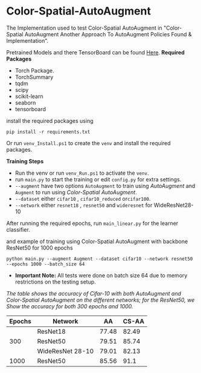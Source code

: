 # Color-Spatial-AutoAugment
The Implementation used to test Color-Spatial AutoAugment in "Color-Spatial AutoAugment Another Approach To AutoAugment Policies Found &amp; Implementation".

Pretrained Models and there TensorBoard can be found [Here](https://drive.google.com/drive/folders/1-0jRnV04WfVQ9Qz-ZN_aOPneiljq6UW7?usp=sharing).
**Required Packages**
* Torch Package.
* TorchSummary
* tqdm
* scipy
* scikit-learn
* seaborn
* tensorboard

install the required packages using 

```
pip install -r requirements.txt
```

Or run ```venv_Install.ps1``` to create the `venv` and install the required packages.

**Training Steps**
* Run the venv or run `venv_Run.ps1` to activate the `venv`.
* run `main.py` to start the training or  edit `config.py` for extra settings.
* `--augment` have two options `AutoAugment` to train using *AutoAugment* and `Augment` to run using *Color-Spatial AutoAugment*.
* `--dataset` either `cifar10` , `cifar10_reduced` or`cifar100`.
* `--network` either `resnet18` , `resnet50` and `wideresnet` for WideResNet28-10

After running the required epochs, run `main_linear.py` for the learner classifier.

and example of training using Color-Spatial AutoAugment with backbone ResNet50 for 1000 epochs

```
python main.py --augment Augment --dataset cifar10 --network resnet50 --epochs 1000 --batch_size 64
```

* **Important Note:** All tests were done on batch size 64 due to memory restrictions on the testing setup.

*The table shows the accuracy of Cifar-10 with both AutoAugment and Color-Spatial AutoAugment on the different networks; for the ResNet50, we Show the accuracy for both 300 epochs and 1000.*

| **Epochs** | **Network**       | **AA** | **CS\-AA** |
|------------|-------------------|--------|------------|
|            | ResNet18          | 77\.48 | 82\.49     |
|   300      | ResNet50          | 79\.51 | 85\.74     |
|            | WideResNet 28\-10 | 79\.01 | 82\.13     |
| 	1000     | ResNet50          | 85\.56 | 91\.1      |
